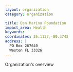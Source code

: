 ```yaml
---
layout: organization
category: organization

title: Dan Marino Foundation
impact_area: Health
keywords: 
coordinates: 26.1137,-80.3743
address: |
  PO Box 267640
  Weston FL 33326
---
```

Organization's overview
